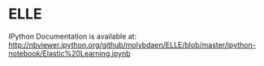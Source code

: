 # ELLE

IPython Documentation is available at:
http://nbviewer.ipython.org/github/molybdaen/ELLE/blob/master/ipython-notebook/Elastic%20Learning.ipynb
